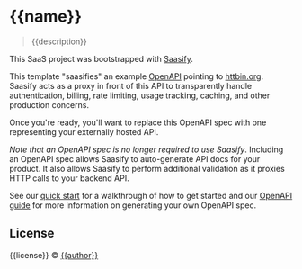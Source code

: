 # {{name}}

> {{description}}

This SaaS project was bootstrapped with [Saasify](https://saasify.sh).

This template "saasifies" an example [OpenAPI](https://swagger.io/specification/) pointing to [httbin.org](https://httpbin.org). Saasify acts as a proxy in front of this API to transparently handle authentication, billing, rate limiting, usage tracking, caching, and other production concerns.

Once you're ready, you'll want to replace this OpenAPI spec with one representing your externally hosted API.

_Note that an OpenAPI spec is no longer required to use Saasify_. Including an OpenAPI spec allows Saasify to auto-generate API docs for your product. It also allows Saasify to perform additional validation as it proxies HTTP calls to your backend API.

See our [quick start](https://docs.saasify.sh/#/quick-start) for a walkthrough of how to get started and our [OpenAPI guide](https://docs.saasify.sh/#/openapi) for more information on generating your own OpenAPI spec.

## License

{{license}} © [{{author}}](https://github.com/{{author}})
